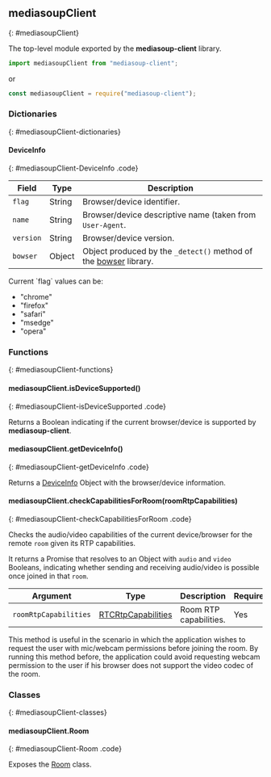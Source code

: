## mediasoupClient
{: #mediasoupClient}

The top-level module exported by the **mediasoup-client** library.

```javascript
import mediasoupClient from "mediasoup-client";
```

or

```javascript
const mediasoupClient = require("mediasoup-client");
```


### Dictionaries
{: #mediasoupClient-dictionaries}

<section markdown="1">

#### DeviceInfo
{: #mediasoupClient-DeviceInfo .code}

<div markdown="1" class="table-wrapper L3">

Field       | Type    | Description
----------- | ------- | -------------
`flag`      | String  | Browser/device identifier.
`name`      | String  | Browser/device descriptive name (taken from `User-Agent`.
`version`   | String  | Browser/device version.
`bowser`    | Object  | Object produced by the `_detect()` method of the [bowser](https://www.npmjs.com/package/bowser) library.

</div>

<div markdown="1" class="note">
Current `flag` values can be:

* "chrome"
* "firefox"
* "safari"
* "msedge"
* "opera"
</div>

</section>


### Functions
{: #mediasoupClient-functions}

<section markdown="1">

#### mediasoupClient.isDeviceSupported()
{: #mediasoupClient-isDeviceSupported .code}

Returns a Boolean indicating if the current browser/device is supported by **mediasoup-client**.

#### mediasoupClient.getDeviceInfo()
{: #mediasoupClient-getDeviceInfo .code}

Returns a [DeviceInfo](#mediasoupClient-DeviceInfo) Object with the browser/device information.

#### mediasoupClient.checkCapabilitiesForRoom(roomRtpCapabilities)
{: #mediasoupClient-checkCapabilitiesForRoom .code}

Checks the audio/video capabilities of the current device/browser for the remote `room` given its RTP capabilities.

It returns a Promise that resolves to an Object with `audio` and `video` Booleans, indicating whether sending and receiving audio/video is possible once joined in that `room`.

<div markdown="1" class="table-wrapper L3">

Argument   | Type    | Description | Required | Default 
---------- | ------- | ----------- | -------- | ----------
`roomRtpCapabilities`  | [RTCRtpCapabilities](http://draft.ortc.org/#dom-rtcrtpcapabilities) | Room RTP capabilities. | Yes |

</div>

<div markdown="1" class="note">
This method is useful in the scenario in which the application wishes to request the user with mic/webcam permissions before joining the room. By running this method before, the application could avoid requesting webcam permission to the user if his browser does not support the video codec of the room.
</div>

</section>


### Classes
{: #mediasoupClient-classes}

<section markdown="1">

#### mediasoupClient.Room
{: #mediasoupClient-Room .code}

Exposes the [Room](#Room) class.

</section>
